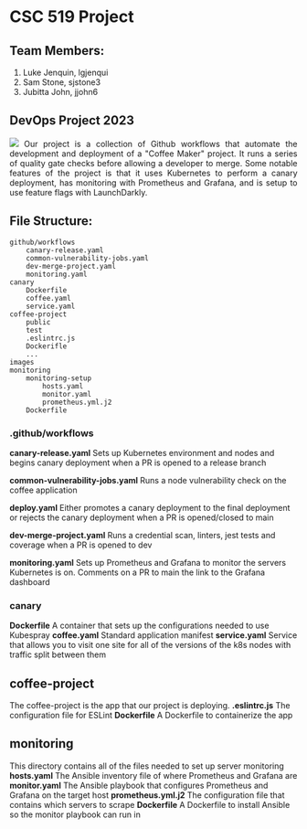 # CSC 519 Project

<div style="text-align: justify">

## Team Members: 
1. Luke Jenquin, lgjenqui
2. Sam Stone, sjstone3
3. Jubitta John, jjohn6
    
## DevOps Project 2023
![](https://github.ncsu.edu/CSC519-lgjenqui-jjohn6-sjstone3/CSC519-Project/blob/update-readme/images/Dev%20Ops%20PipelineFinal.png?raw=true)
Our project is a collection of Github workflows that automate the development and deployment of a "Coffee Maker" project. It runs a series of quality gate checks before allowing a developer to merge. Some notable features of the project is that it uses Kubernetes to perform a canary deployment, has monitoring with Prometheus and Grafana, and is setup to use feature flags with LaunchDarkly.
    
## File Structure:
    github/workflows
        canary-release.yaml
        common-vulnerability-jobs.yaml
        dev-merge-project.yaml
        monitoring.yaml
    canary
        Dockerfile
        coffee.yaml
        service.yaml
    coffee-project
        public
        test
        .eslintrc.js
        Dockerifle
        ...
    images
    monitoring
        monitoring-setup
            hosts.yaml
            monitor.yaml
            prometheus.yml.j2
        Dockerfile

</div>

### .github/workflows
**canary-release.yaml** Sets up Kubernetes environment and nodes and begins canary deployment when a PR is opened to a release branch

**common-vulnerability-jobs.yaml** Runs a node vulnerability check on the coffee application

**deploy.yaml** Either promotes a canary deployment to the final deployment or rejects the canary deployment when a PR is opened/closed to main

**dev-merge-project.yaml** Runs a credential scan, linters, jest tests and coverage when a PR is opened to dev

**monitoring.yaml** Sets up Prometheus and Grafana to monitor the servers Kubernetes is on. Comments on a PR to main the link to the Grafana dashboard

### canary
**Dockerfile** A container that sets up the configurations needed to use Kubespray
**coffee.yaml** Standard application manifest
**service.yaml** Service that allows you to visit one site for all of the versions of the k8s nodes with traffic split between them

## coffee-project
The coffee-project is the app that our project is deploying.
**.eslintrc.js** The configuration file for ESLint
**Dockerfile** A Dockerfile to containerize the app

## monitoring
This directory contains all of the files needed to set up server monitoring
**hosts.yaml** The Ansible inventory file of where Prometheus and Grafana are
**monitor.yaml** The Ansible playbook that configures Prometheus and Grafana on the target host
**prometheus.yml.j2** The configuration file that contains which servers to scrape
**Dockerfile** A Dockerfile to install Ansible so the monitor playbook can run in



